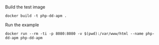 Build the test image

```
docker build -t php-dd-apm .
```

Run the example

```
docker run --rm -ti -p 8080:8080 -v $(pwd):/var/www/html --name php-dd-apm php-dd-apm
```
